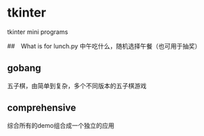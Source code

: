 # tkinter
tkinter mini programs

##　What is for lunch.py
中午吃什么，随机选择午餐（也可用于抽奖）

## gobang
五子棋，由简单到复杂，多个不同版本的五子棋游戏

## comprehensive

综合所有的demo组合成一个独立的应用